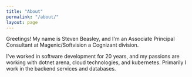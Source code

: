 ```yaml
---
title: "About"
permalink: "/about/"
layout: page
---
```


Greetings! My name is Steven Beasley, and I'm an Associate Principal Consultant at Magenic/Softvision a Cognizant division.  

I've worked in software development for 20 years, and my passions are working with dotnet arena, cloud technologies, and kubernetes.  Primarily I work in the backend services and databases.

